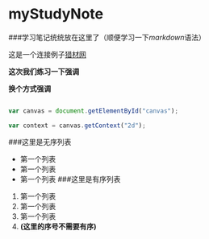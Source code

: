 # myStudyNote
###学习笔记统统放在这里了（顺便学习一下*markdown*语法）

这是一个连接例子[猎材网](www.liecainet.com)

**这次我们练习一下强调**

__换个方式强调__

```javascript

var canvas = document.getElementById("canvas");

var context = canvas.getContext("2d");

```
###这里是无序列表
* 第一个列表
* 第一个列表
* 第一个列表
###这里是有序列表
1. 第一个列表
1. 第一个列表
1. 第一个列表
6. **(这里的序号不需要有序)**